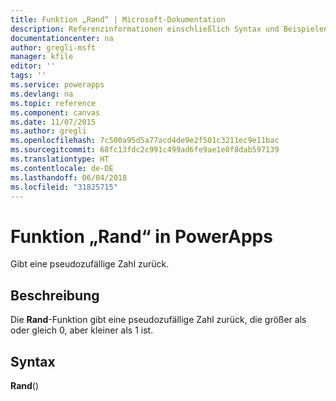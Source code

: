 ```yaml
---
title: Funktion „Rand“ | Microsoft-Dokumentation
description: Referenzinformationen einschließlich Syntax und Beispielen für die Funktion „Rand“ in PowerApps
documentationcenter: na
author: gregli-msft
manager: kfile
editor: ''
tags: ''
ms.service: powerapps
ms.devlang: na
ms.topic: reference
ms.component: canvas
ms.date: 11/07/2015
ms.author: gregli
ms.openlocfilehash: 7c500a95d5a77acd4de9e2f501c3211ec9e11bac
ms.sourcegitcommit: 68fc13fdc2c991c499ad6fe9ae1e0f8dab597139
ms.translationtype: HT
ms.contentlocale: de-DE
ms.lasthandoff: 06/04/2018
ms.locfileid: "31825715"
---
```

# <a name="rand-function-in-powerapps"></a>Funktion „Rand“ in PowerApps
Gibt eine pseudozufällige Zahl zurück.

## <a name="description"></a>Beschreibung
Die **Rand**-Funktion gibt eine pseudozufällige Zahl zurück, die größer als oder gleich 0, aber kleiner als 1 ist.

## <a name="syntax"></a>Syntax
**Rand**()

